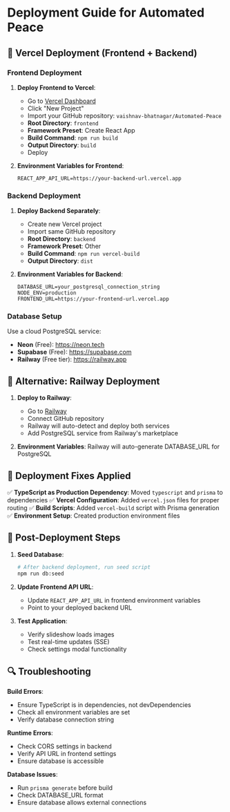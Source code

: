 # Deployment Guide for Automated Peace

## 🚀 Vercel Deployment (Frontend + Backend)

### Frontend Deployment
1. **Deploy Frontend to Vercel**:
   - Go to [Vercel Dashboard](https://vercel.com/dashboard)
   - Click "New Project"
   - Import your GitHub repository: `vaishnav-bhatnagar/Automated-Peace`
   - **Root Directory**: `frontend`
   - **Framework Preset**: Create React App
   - **Build Command**: `npm run build`
   - **Output Directory**: `build`
   - Deploy

2. **Environment Variables for Frontend**:
   ```
   REACT_APP_API_URL=https://your-backend-url.vercel.app
   ```

### Backend Deployment
1. **Deploy Backend Separately**:
   - Create new Vercel project
   - Import same GitHub repository
   - **Root Directory**: `backend`
   - **Framework Preset**: Other
   - **Build Command**: `npm run vercel-build`
   - **Output Directory**: `dist`

2. **Environment Variables for Backend**:
   ```
   DATABASE_URL=your_postgresql_connection_string
   NODE_ENV=production
   FRONTEND_URL=https://your-frontend-url.vercel.app
   ```

### Database Setup
Use a cloud PostgreSQL service:
- **Neon** (Free): https://neon.tech
- **Supabase** (Free): https://supabase.com
- **Railway** (Free tier): https://railway.app

## 🐳 Alternative: Railway Deployment

1. **Deploy to Railway**:
   - Go to [Railway](https://railway.app)
   - Connect GitHub repository
   - Railway will auto-detect and deploy both services
   - Add PostgreSQL service from Railway's marketplace

2. **Environment Variables**:
   Railway will auto-generate DATABASE_URL for PostgreSQL

## 🔧 Deployment Fixes Applied

✅ **TypeScript as Production Dependency**: Moved `typescript` and `prisma` to dependencies
✅ **Vercel Configuration**: Added `vercel.json` files for proper routing
✅ **Build Scripts**: Added `vercel-build` script with Prisma generation
✅ **Environment Setup**: Created production environment files

## 📝 Post-Deployment Steps

1. **Seed Database**:
   ```bash
   # After backend deployment, run seed script
   npm run db:seed
   ```

2. **Update Frontend API URL**:
   - Update `REACT_APP_API_URL` in frontend environment variables
   - Point to your deployed backend URL

3. **Test Application**:
   - Verify slideshow loads images
   - Test real-time updates (SSE)
   - Check settings modal functionality

## 🔍 Troubleshooting

**Build Errors**:
- Ensure TypeScript is in dependencies, not devDependencies
- Check all environment variables are set
- Verify database connection string

**Runtime Errors**:
- Check CORS settings in backend
- Verify API URL in frontend settings
- Ensure database is accessible

**Database Issues**:
- Run `prisma generate` before build
- Check DATABASE_URL format
- Ensure database allows external connections
